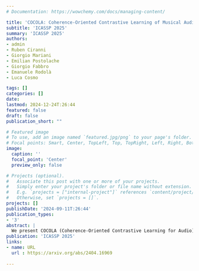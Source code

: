 ```yaml
---
# Documentation: https://wowchemy.com/docs/managing-content/

title: 'COCOLA: Coherence-Oriented Contrastive Learning of Musical Audio Representations'
subtitle: 'ICASSP 2025'
summary: 'ICASSP 2025'
authors:
- admin
- Ruben Ciranni
- Giorgio Mariani
- Emilian Postolache
- Giorgio Fabbro
- Emanuele Rodolà
- Luca Cosmo

tags: []
categories: []
date: 
lastmod: 2024-12-24T:26:44
featured: false
draft: false
publication_short: ""

# Featured image
# To use, add an image named `featured.jpg/png` to your page's folder.
# Focal points: Smart, Center, TopLeft, Top, TopRight, Left, Right, BottomLeft, Bottom, BottomRight.
image:
  caption: ''
  focal_point: 'Center'
  preview_only: false

# Projects (optional).
#   Associate this post with one or more of your projects.
#   Simply enter your project's folder or file name without extension.
#   E.g. `projects = ["internal-project"]` references `content/project/deep-learning/index.md`.
#   Otherwise, set `projects = []`.
projects: []
publishDate: '2024-09-11T:26:44'
publication_types:
- '3'
abstract: |
  We present COCOLA (Coherence-Oriented Contrastive Learning for Audio), a contrastive learning method for musical audio representations that captures the harmonic and rhythmic coherence between samples. Our method operates at the level of the stems composing music tracks and can input features obtained via Harmonic-Percussive Separation (HPS). COCOLA allows the objective evaluation of generative models for music accompaniment generation, which are difficult to benchmark with established metrics. In this regard, we evaluate recent music accompaniment generation models, demonstrating the effectiveness of the proposed method. We release the model checkpoints trained on public datasets containing separate stems (MUSDB18-HQ, MoisesDB, Slakh2100, and CocoChorales).
publication: 'ICASSP 2025'
links:
- name: URL
  url : https://arxiv.org/abs/2404.16969
  
---
```

